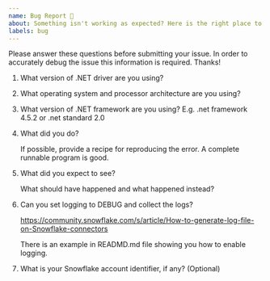 ```yaml
---
name: Bug Report 🐞
about: Something isn't working as expected? Here is the right place to report.
labels: bug
---
```



<!--
If you need urgent assistance then file the issue using the support process: 
https://community.snowflake.com/s/article/How-To-Submit-a-Support-Case-in-Snowflake-Lodge 
otherwise continue here. 
-->


Please answer these questions before submitting your issue. 
In order to accurately debug the issue this information is required. Thanks!

1. What version of .NET driver are you using?

   
2. What operating system and processor architecture are you using?

   
3. What version of .NET framework are you using?
   E.g. .net framework 4.5.2 or .net standard 2.0
   
4. What did you do?

   If possible, provide a recipe for reproducing the error.
   A complete runnable program is good.

5. What did you expect to see?

   What should have happened and what happened instead?

6. Can you set logging to DEBUG and collect the logs?

   https://community.snowflake.com/s/article/How-to-generate-log-file-on-Snowflake-connectors
   
   There is an example in READMD.md file showing you how to enable logging.
7. What is your Snowflake account identifier, if any? (Optional)
